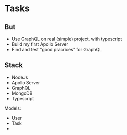 # Tasks

## But
* Use GraphQL on real (simple) project, with typescript
* Build my first Apollo Server
* Find and test "good pracrices" for GraphQL

## Stack
* NodeJs
* Apollo Server
* GraphQL
* MongoDB
* Typescript

Models: 
* User
* Task
* 